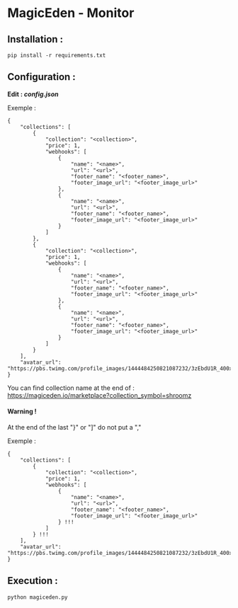 # MagicEden - Monitor

## Installation :

    pip install -r requirements.txt

## Configuration :

**Edit : _config.json_**

Exemple :

```
{
    "collections": [
        {
            "collection": "<collection>",
            "price": 1,
            "webhooks": [
                {
                    "name": "<name>",
                    "url": "<url>",
                    "footer_name": "<footer_name>",
                    "footer_image_url": "<footer_image_url>"
                },
                {
                    "name": "<name>",
                    "url": "<url>",
                    "footer_name": "<footer_name>",
                    "footer_image_url": "<footer_image_url>"
                }
            ]
        },
        {
            "collection": "<collection>",
            "price": 1,
            "webhooks": [
                {
                    "name": "<name>",
                    "url": "<url>",
                    "footer_name": "<footer_name>",
                    "footer_image_url": "<footer_image_url>"
                },
                {
                    "name": "<name>",
                    "url": "<url>",
                    "footer_name": "<footer_name>",
                    "footer_image_url": "<footer_image_url>"
                }
            ]
        }
    ],
    "avatar_url": "https://pbs.twimg.com/profile_images/1444484250821087232/3zEbdU1R_400x400.jpg"
}
```

You can find collection name at the end of : https://magiceden.io/marketplace?collection_symbol=shroomz

#### Warning !

At the end of the last "}" or "]" do not put a ","

Exemple :

```
{
    "collections": [
        {
            "collection": "<collection>",
            "price": 1,
            "webhooks": [
                {
                    "name": "<name>",
                    "url": "<url>",
                    "footer_name": "<footer_name>",
                    "footer_image_url": "<footer_image_url>"
                } !!!
            ]
        } !!!
    ],
    "avatar_url": "https://pbs.twimg.com/profile_images/1444484250821087232/3zEbdU1R_400x400.jpg"
}
```

## Execution :

    python magiceden.py
